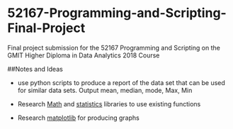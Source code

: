 # 52167-Programming-and-Scripting-Final-Project
Final project submission for the 52167 Programming and Scripting on the GMIT Higher Diploma in Data Analytics 2018 Course


##Notes and Ideas

* use python scripts to produce a report of the data set that can be used for similar data sets.  Output mean, median, mode, Max, Min

* Research [Math](https://docs.python.org/3/library/math.html#module-math) and [statistics](https://docs.python.org/3/library/statistics.html#module-statistics)  libraries to use existing functions 

* Research [matplotlib](https://matplotlib.org/#) for producing graphs 
